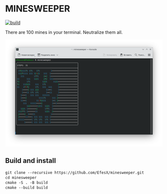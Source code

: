 # MINESWEEPER

[![build](https://github.com/EfesX/minesweeper/actions/workflows/build.yml/badge.svg?branch=master)](https://github.com/EfesX/minesweeper/actions/workflows/build.yml)

There are 100 mines in your terminal. Neutralize them all.

![screen](/pics/screen.png)

## Build and install
```shell
git clone --recursive https://github.com/EfesX/minesweeper.git
cd minesweeper
cmake -S . -B build
cmake --build build
```